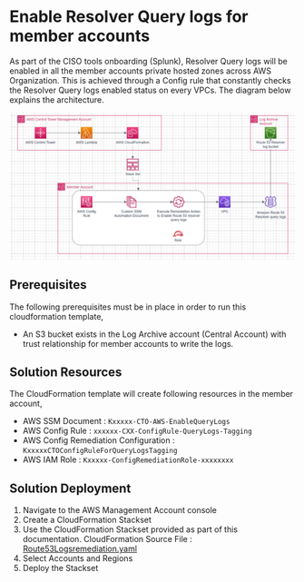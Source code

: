 # Enable Resolver Query logs for member accounts
As part of the CISO tools onboarding (Splunk), Resolver Query logs will be enabled in all the member accounts private hosted zones  across AWS Organization. This is achieved through a Config rule that constantly checks the Resolver Query logs enabled status on every VPCs. The diagram below explains the architecture.

![Figure: Resolver query logs](Capture.png)
## Prerequisites

The following prerequisites must be in place in order to run this cloudformation template,

* An S3 bucket exists in the Log Archive account (Central Account) with trust relationship for member accounts to write the logs.

## Solution Resources

The CloudFormation template will create following resources in the member account,

* AWS SSM Document :  `Kxxxxx-CTO-AWS-EnableQueryLogs`
* AWS Config Rule  : `xxxxxx-CXX-ConfigRule-QueryLogs-Tagging`
* AWS Config Remediation Configuration : `KxxxxxCTOConfigRuleForQueryLogsTagging`
* AWS IAM Role : `Kxxxxx-ConfigRemediationRole-xxxxxxxx`

## Solution Deployment

1. Navigate to the AWS Management Account console
2. Create a CloudFormation Stackset
3. Use the CloudFormation Stackset provided as part of this documentation. CloudFormation Source File : [Route53Logsremediation.yaml](Route53Logsremediation.yaml)
4. Select Accounts and Regions
5. Deploy the Stackset
